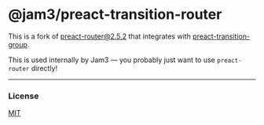 # @jam3/preact-transition-router

This is a fork of [preact-router@2.5.2](https://github.com/developit/preact-router) that integrates with [preact-transition-group](https://github.com/developit/preact-transition-group).

This is used internally by Jam3 — you probably just want to use `preact-router` directly!

---


### License

[MIT]


[Preact]: https://github.com/developit/preact
[MIT]: http://choosealicense.com/licenses/mit/
